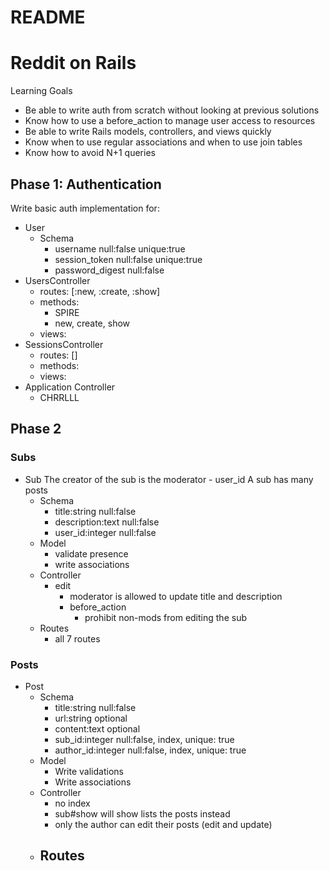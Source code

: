 # README
# Reddit on Rails
Learning Goals
* Be able to write auth from scratch without looking at previous solutions
* Know how to use a before_action to manage user access to resources
* Be able to write Rails models, controllers, and views quickly
* Know when to use regular associations and when to use join tables
* Know how to avoid N+1 queries

## Phase 1: Authentication
Write basic auth implementation for: 
* User
    * Schema
        - username          null:false  unique:true
        - session_token     null:false  unique:true
        - password_digest   null:false
* UsersController
    * routes: [:new, :create, :show]
    * methods:
        - SPIRE
        - new, create, show
    * views:
* SessionsController
    * routes: []
    * methods: 
    * views: 
* Application Controller
    * CHRRLLL

## Phase 2

### Subs
* Sub 
The creator of the sub is the moderator - user_id
A sub has many posts
    * Schema
        - title:string      null:false
        - description:text  null:false
        - user_id:integer   null:false
    * Model
        - validate presence
        - write associations
    * Controller
        - edit
            - moderator is allowed to update title and description
            - before_action
                - prohibit non-mods from editing the sub
    * Routes
        - all 7 routes

### Posts
* Post
    * Schema    
        - title:string      null:false
        - url:string        optional
        - content:text      optional
        - sub_id:integer    null:false, index, unique: true
        - author_id:integer null:false, index, unique: true
    * Model
        - Write validations
        - Write associations
    * Controller
        - no index
        - sub#show will show lists the posts instead
        - only the author can edit their posts (edit and update)
    * Routes
        - 